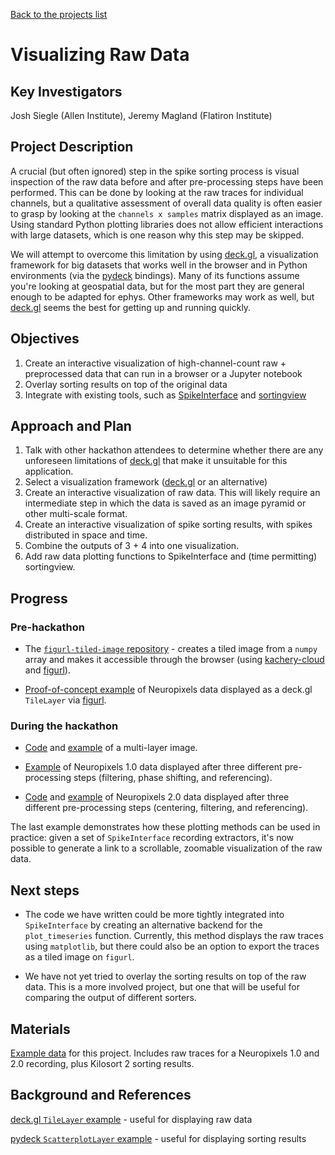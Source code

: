 [Back to the projects list](../../)

<!-- For information on how to write GitHub .md files see https://guides.github.com/features/mastering-markdown/ -->

# Visualizing Raw Data

## Key Investigators

Josh Siegle (Allen Institute), Jeremy Magland (Flatiron Institute)

## Project Description

A crucial (but often ignored) step in the spike sorting process is visual inspection of the raw data before and after pre-processing steps have been performed. This can be done by looking at the raw traces for individual channels, but a qualitative assessment of overall data quality is often easier to grasp by looking at the `channels x samples` matrix displayed as an image. Using standard Python plotting libraries does not allow efficient interactions with large datasets, which is one reason why this step may be skipped.

We will attempt to overcome this limitation by using [deck.gl](https://deck.gl/), a visualization framework for big datasets that works well in the browser and in Python environments (via the [pydeck](https://deckgl.readthedocs.io/en/latest/) bindings). Many of its functions assume you're looking at geospatial data, but for the most part they are general enough to be adapted for ephys. Other frameworks may work as well, but [deck.gl](https://deck.gl/) seems the best for getting up and running quickly.

## Objectives

<!-- Briefly describe the objectives of your project. What would you like to achive?-->

1. Create an interactive visualization of high-channel-count raw + preprocessed data that can run in a browser or a Jupyter notebook
2. Overlay sorting results on top of the original data
3. Integrate with existing tools, such as [SpikeInterface](https://github.com/SpikeInterface/spikeinterface) and [sortingview](https://github.com/magland/sortingview)

## Approach and Plan

<!-- 1. Describe the steps of your planned approach to reach the objectives.-->
1. Talk with other hackathon attendees to determine whether there are any unforeseen limitations of [deck.gl](https://deck.gl/) that make it unsuitable for this application.
2. Select a visualization framework ([deck.gl](https://deck.gl/) or an alternative)
3. Create an interactive visualization of raw data. This will likely require an intermediate step in which the data is saved as an image pyramid or other multi-scale format.
4. Create an interactive visualization of spike sorting results, with spikes distributed in space and time.
5. Combine the outputs of 3 + 4 into one visualization.
6. Add raw data plotting functions to SpikeInterface and (time permitting) sortingview.

## Progress

<!--Populate this section as you are making progress before/during/after the hackathon-->
<!--Describe the progress you have made on the project,e.g., which objectives you have achieved and how.-->
<!--Describe the next steps you are planing to take to complete the project.-->

### Pre-hackathon

- The [`figurl-tiled-image` repository](https://github.com/scratchrealm/figurl-tiled-image) - creates a tiled image from a `numpy` array and makes it accessible through the browser (using [kachery-cloud](https://github.com/scratchrealm/kachery-cloud) and [figurl](https://github.com/scratchrealm/figurl2)). 

- [Proof-of-concept example](https://www.figurl.org/f?v=gs://figurl/tiled-image-1&d=ipfs://bafkreid3gmolclm5pjyd27hlbhnxlxefoh3yxi4cylwsph2po25wcqfm4e&label=Neuropixels%20Example) of Neuropixels data displayed as a deck.gl `TileLayer` via [figurl](https://github.com/scratchrealm/figurl2).

### During the hackathon

- [Code](https://github.com/scratchrealm/figurl-tiled-image/blob/main/examples/multipanel_mandelbrot.py) and [example](https://www.figurl.org/f?v=gs://figurl/figurl-tiled-image-2&d=ipfs://QmYDC6aw1dD3NLyvMjzhoZgXaU7XNMRScQ8NLLGS2gacM9&label=Mandelbrot%20tiled%20image) of a multi-layer image.

- [Example](https://www.figurl.org/f?v=gs://figurl/figurl-tiled-image-2&d=ipfs://QmcksfB7uq3aoYWn2Et9XRKxWMLmu88pos61RWmeCtiHyk&label=Neuropix-PXI-100_ProbeA-AP) of Neuropixels 1.0 data displayed after three different pre-processing steps (filtering, phase shifting, and referencing).

- [Code](https://github.com/scratchrealm/figurl-tiled-image/blob/main/examples/spikeinterface_example.py) and [example](https://www.figurl.org/f?v=gs://figurl/figurl-tiled-image-2&d=ipfs://QmRAkF6S2RWCxYDCjm5ov9LtxA4SivM1ETzHSphQAsRauv&label=SpikeInterface%20TiledImage%20example) of Neuropixels 2.0 data displayed after three different pre-processing steps (centering, filtering, and referencing).

The last example demonstrates how these plotting methods can be used in practice: given a set of `SpikeInterface` recording extractors, it's now possible to generate a link to a scrollable, zoomable visualization of the raw data.

## Next steps

- The code we have written could be more tightly integrated into `SpikeInterface` by creating an alternative backend for the `plot_timeseries` function. Currently, this method displays the raw traces using `matplotlib`, but there could also be an option to export the traces as a tiled image on `figurl`.

- We have not yet tried to overlay the sorting results on top of the raw data. This is a more involved project, but one that will be useful for comparing the output of different sorters.


## Materials

<!--If available add links to the materials relevant to the project, e.g., the code generated for the project or data used-->
<!--If available add pictures and links to videos that demonstrate what has been accomplished.-->
<!--![Description of picture](Example2.jpg)-->

[Example data](https://www.dropbox.com/sh/wkkudosfb7f4m5k/AAA8rcbdo4K95JREB3cWvg_ba?dl=0) for this project. Includes raw traces for a Neuropixels 1.0 and 2.0 recording, plus Kilosort 2 sorting results.

## Background and References

<!--Use this space for information that may help people better understand your project, like links to papers, source code, or data ,e.g:-->
<!-- - Source code: https://github.com/YourUser/YourRepository -->
<!-- - Documentation: https://link.to.docs -->
<!-- - Test data: https://link.to.test.data -->

[deck.gl `TileLayer` example](https://deck.gl/examples/tile-layer-non-geospatial/) - useful for displaying raw data

[pydeck `ScatterplotLayer` example](https://pydeck.gl/gallery/scatterplot_layer.html) - useful for displaying sorting results
